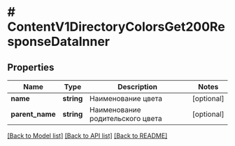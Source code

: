 # # ContentV1DirectoryColorsGet200ResponseDataInner

## Properties

Name | Type | Description | Notes
------------ | ------------- | ------------- | -------------
**name** | **string** | Наименование цвета | [optional]
**parent_name** | **string** | Наименование родительского цвета | [optional]

[[Back to Model list]](../../README.md#models) [[Back to API list]](../../README.md#endpoints) [[Back to README]](../../README.md)
